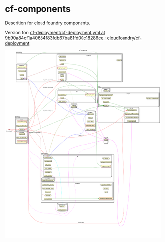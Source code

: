 # cf-components

Descrition for  cloud foundry components.

Version for: [cf-deployment/cf-deployment.yml at 9b90a84cf1a40684f83fdb67ba81fd00c18286ce · cloudfoundry/cf-deployment](https://github.com/cloudfoundry/cf-deployment/blob/9b90a84cf1a40684f83fdb67ba81fd00c18286ce/cf-deployment.yml)

![](./plantuml/components.png)
